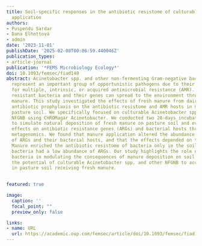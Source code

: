 ```yaml
---
title: Soil-specific responses in the antibiotic resistome of culturable 𝐴𝑐𝑖𝑛𝑒𝑡𝑜𝑏𝑎𝑐𝑡𝑒𝑟 spp. and other non-fermentative Gram-negative bacteria following experimental manure
  application
authors:
- Puspendu Sardar
- Dana Elhottová
- admin
date: '2023-11-01'
publishDate: '2025-02-08T00:06:59.440046Z'
publication_types:
- article-journal
publication: '*FEMS Microbiology Ecology*'
doi: 10.1093/femsec/fiad148
abstract: Acinetobacter spp. and other non-fermenting Gram-negative bacteria (NFGNB)
  represent an important group of opportunistic pathogens due to their propensity
  for multiple, intrinsic, or acquired antimicrobial resistance (AMR). Antimicrobial
  resistant bacteria and their genes can spread to the environment through livestock
  manure. This study investigated the effects of fresh manure from dairy cows under
  antibiotic prophylaxis on the antibiotic resistome and AMR hosts in microcosms using
  pasture soil. We specifically focused on culturable Acinetobacter spp. and other
  NFGNB using CHROMagar Acinetobacter. We conducted two 28-days incubation experiments
  to simulate natural deposition of fresh manure on pasture soil and evaluated the
  effects on antibiotic resistance genes (ARGs) and bacterial hosts through shotgun
  metagenomics. We found that manure application altered the abundance and composition
  of ARGs and their bacterial hosts, and that the effects depended on the soil source.
  Manure enriched the antibiotic resistome of bacteria only in the soil where native
  bacteria had a low abundance of ARGs. Our study highlights the role of native soil
  bacteria in modulating the consequences of manure deposition on soil and confirms
  the potential of culturable Acinetobacter spp. and other NFGNB to accumulate AMR
  in pasture soil receiving fresh manure.
  

featured: true

image:
  caption: ''
  focal_point: ""
  preview_only: false

links:
- name: URL
  url: https://academic.oup.com/femsec/article/doi/10.1093/femsec/fiad148/7425651
---
```


